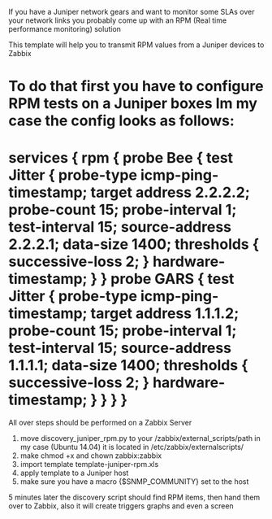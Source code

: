 If you have a Juniper network gears and want to monitor some SLAs over your network links
you probably come up with an RPM (Real time performance monitoring) solution

This template will help you to transmit RPM values from a Juniper devices to Zabbix

To do that first you have to configure RPM tests on a Juniper boxes
Im my case the config looks as follows:
===================================================================
services {
    rpm {
        probe Bee {
            test Jitter {
                probe-type icmp-ping-timestamp;
                target address 2.2.2.2;
                probe-count 15;
                probe-interval 1;
                test-interval 15;
                source-address 2.2.2.1;
                data-size 1400;
                thresholds {
                    successive-loss 2;
                }
                hardware-timestamp;
            }
        }
        probe GARS {
            test Jitter {
                probe-type icmp-ping-timestamp;
                target address 1.1.1.2;
                probe-count 15;
                probe-interval 1;
                test-interval 15;
                source-address 1.1.1.1;
                data-size 1400;
                thresholds {            
                    successive-loss 2;
                }
                hardware-timestamp;
            }
        }
    }
}
========================================================================

All over steps should be performed on a Zabbix Server

1. move discovery_juniper_rpm.py to your /zabbix/external_scripts/path
in my case (Ubuntu 14.04) it is located in /etc/zabbix/externalscripts/
2. make chmod +x and chown zabbix:zabbix
3. import template template-juniper-rpm.xls
4. apply template to a Juniper host
5. make sure you have a macro {$SNMP_COMMUNITY} set to the host

5 minutes later the discovery script should find RPM items, then hand them over to Zabbix, 
also it will create triggers graphs and even a screen

